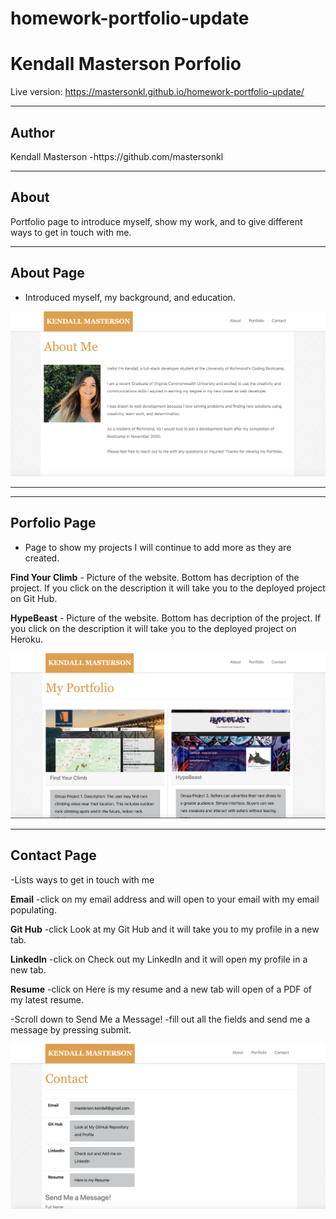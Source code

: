 # homework-portfolio-update

<h1>Kendall Masterson Porfolio</h1>

Live version: https://mastersonkl.github.io/homework-portfolio-update/

<hr></hr>

<h2> Author </h2>
Kendall Masterson -https://github.com/mastersonkl

<hr></hr>

<h2> About </h2>
Portfolio page to introduce myself, show my work, and to give different ways to get in touch with me. 
<hr></hr>
<h2> About Page </h2>

- Introduced myself, my background, and education. 

![About Page](images/aboutMe.png)

<hr></hr>

<hr></hr>

<h2>Porfolio Page</h2>

- Page to show my projects I will continue to add more as they are created.

<strong>Find Your Climb</strong> - Picture of the website. Bottom has decription of the project. If you click on the description it will take you to the deployed project on Git Hub.

<strong>HypeBeast</strong> - Picture of the website. Bottom has decription of the project. If you click on the description it will take you to the deployed project on Heroku.

![Portfolio Page](images/portfolio.png)

<hr></hr>

<h2>Contact Page</h2>

-Lists ways to get in touch with me

<strong>Email</strong> -click on my email address and will open to your email with my email populating. 

<strong>Git Hub</strong> -click Look at my Git Hub and it will take you to my profile in a new tab. 

<strong>LinkedIn</strong> -click on Check out my LinkedIn and it will open my profile in a new tab.

<strong>Resume</strong> -click on Here is my resume and a new tab will open of a PDF of my latest resume. 

-Scroll down to Send Me a Message! 
-fill out all the fields and send me a message by pressing submit.

![Contact Page](images/contact.png)

